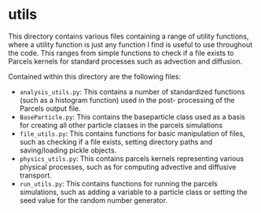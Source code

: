 # utils

This directory contains various files containing a range of utility functions, where a utility function is just any
function I find is useful to use throughout the code. This ranges from simple functions to check if a file exists
to Parcels kernels for standard processes such as advection and diffusion.

Contained within this directory are the following files:
- `analysis_utils.py`: This contains a number of standardized functions (such as a histogram function) used in the post-
processing of the Parcels output file.
- `BaseParticle.py`: This contains the baseparticle class used as a basis for creating all other particle classes in the
parcels simulations
- `file_utils.py`: This contains functions for basic manipulation of files, such as checking if a file exists, setting
directory paths and saving/loading pickle objects.
- `physics_utils.py`: This contains parcels kernels representing various physical processes, such as for computing
advective and diffusive transport.
- `run_utils.py`: This contains functions for running the parcels simulations, such as adding a variable to a
particle class or setting the seed value for the random number generator.
